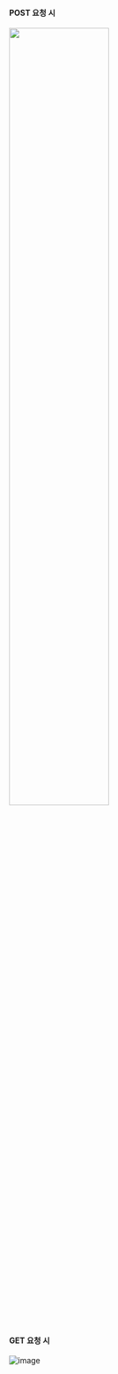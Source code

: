 #### POST 요청 시
<img src="https://github.com/jihyeon-1010/backend-practice-tests/assets/119498515/c57edf22-65cd-48eb-9135-fad49f8481ed" width="60%">

#### GET 요청 시
![image](https://github.com/jihyeon-1010/backend-practice-tests/assets/119498515/11ec0b21-bc98-4d66-9080-5851a8de3c63)

